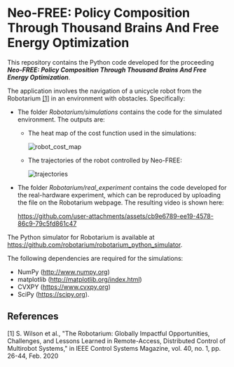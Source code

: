 # Neo-FREE: Policy Composition Through Thousand Brains And Free Energy Optimization

This repository contains the Python code developed for the proceeding ***Neo-FREE: Policy Composition Through Thousand Brains And Free Energy Optimization***.

The application involves the navigation of a unicycle robot from the Robotarium [[1]](#1) in an environment with obstacles. Specifically:
* The folder *Robotarium/simulations* contains the code for the simulated environment. The outputs are:
  - The heat map of the cost function used in the simulations:

    ![robot_cost_map](https://github.com/user-attachments/assets/2d4f1bce-e916-41cd-b80e-b71b62410942)

  - The trajectories of the robot controlled by Neo-FREE:

    ![trajectories](https://github.com/user-attachments/assets/bae2c803-e801-40c5-9951-c99d23500778)

* The folder *Robotarium/real_experiment* contains the code developed for the real-hardware experiment, which can be reproduced by uploading the file on the Robotarium webpage. The resulting video is shown here:

  https://github.com/user-attachments/assets/cb9e6789-ee19-4578-86c9-79c5fd861c47



The Python simulator for Robotarium is available at https://github.com/robotarium/robotarium_python_simulator.

The following dependencies are required for the simulations:
- NumPy (http://www.numpy.org)
- matplotlib (http://matplotlib.org/index.html)
- CVXPY (https://www.cvxpy.org)
- SciPy (https://scipy.org).




## References
<a id="1">[1]</a> 
S. Wilson et al., "The Robotarium: Globally Impactful Opportunities, Challenges, and Lessons Learned in Remote-Access, Distributed Control of Multirobot Systems," in IEEE Control Systems Magazine, vol. 40, no. 1, pp. 26-44, Feb. 2020

